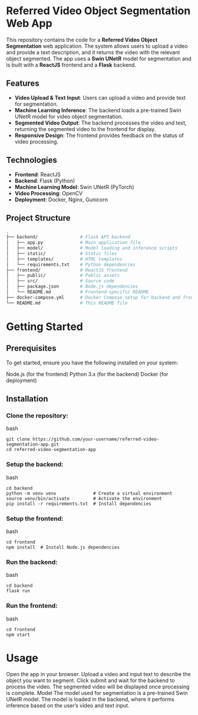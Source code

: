 # Referred Video Object Segmentation Web App

This repository contains the code for a **Referred Video Object Segmentation** web application. The system allows users to upload a video and provide a text description, and it returns the video with the relevant object segmented. The app uses a **Swin UNetR** model for segmentation and is built with a **ReactJS** frontend and a **Flask** backend.

## Features
- **Video Upload & Text Input**: Users can upload a video and provide text for segmentation.
- **Machine Learning Inference**: The backend loads a pre-trained Swin UNetR model for video object segmentation.
- **Segmented Video Output**: The backend processes the video and text, returning the segmented video to the frontend for display.
- **Responsive Design**: The frontend provides feedback on the status of video processing.

## Technologies
- **Frontend**: ReactJS
- **Backend**: Flask (Python)
- **Machine Learning Model**: Swin UNetR (PyTorch)
- **Video Processing**: OpenCV
- **Deployment**: Docker, Nginx, Gunicorn

## Project Structure

```bash
.
├── backend/                # Flask API backend
│   ├── app.py              # Main application file
│   ├── model/              # Model loading and inference scripts
│   ├── static/             # Static files
│   ├── templates/          # HTML templates
│   └── requirements.txt    # Python dependencies
├── frontend/               # ReactJS frontend
│   ├── public/             # Public assets
│   ├── src/                # Source code
│   ├── package.json        # Node.js dependencies
│   └── README.md           # Frontend-specific README
├── docker-compose.yml      # Docker Compose setup for backend and frontend
└── README.md               # This README file
```
# Getting Started
## Prerequisites
To get started, ensure you have the following installed on your system:

Node.js (for the frontend)
Python 3.x (for the backend)
Docker (for deployment)

## Installation

### Clone the repository:

bash
```
git clone https://github.com/your-username/referred-video-segmentation-app.git
cd referred-video-segmentation-app
```
### Setup the backend:

bash
```
cd backend
python -m venv venv              # Create a virtual environment
source venv/bin/activate         # Activate the environment
pip install -r requirements.txt  # Install dependencies
```
### Setup the frontend:

bash
```
cd frontend
npm install  # Install Node.js dependencies
```
### Run the backend:

bash
```
cd backend
flask run
```
### Run the frontend:

bash
```
cd frontend
npm start
```

# Usage
Open the app in your browser.
Upload a video and input text to describe the object you want to segment.
Click submit and wait for the backend to process the video.
The segmented video will be displayed once processing is complete.
Model
The model used for segmentation is a pre-trained Swin UNetR model. The model is loaded in the backend, where it performs inference based on the user’s video and text input.

